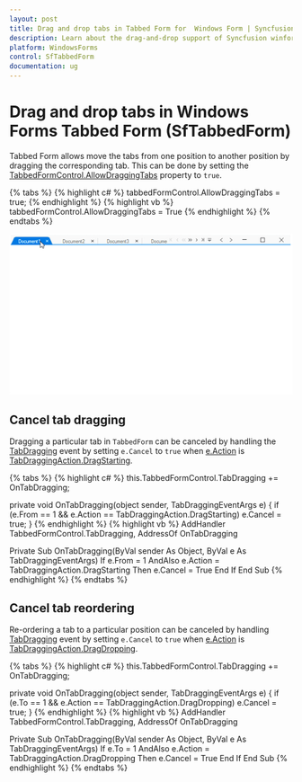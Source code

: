 ```yaml
---
layout: post
title: Drag and drop tabs in Tabbed Form for  Windows Form | Syncfusion
description: Learn about the drag-and-drop support of Syncfusion winform TabbedForm control, which is used to rearrange the tabs by dragging the tabs and more details.
platform: WindowsForms
control: SfTabbedForm
documentation: ug
---
```


# Drag and drop tabs in Windows Forms Tabbed Form (SfTabbedForm)

Tabbed Form allows move the tabs from one position to another position by dragging the corresponding tab. This can be done by setting the [TabbedFormControl.AllowDraggingTabs](https://help.syncfusion.com/cr/windowsforms/Syncfusion.Tools.Windows~Syncfusion.Windows.Forms.Tools.SfTabbedFormControl~AllowDraggingTabs.html) property to `true`.

{% tabs %}
{% highlight c# %}
tabbedFormControl.AllowDraggingTabs = true;	
{% endhighlight %}
{% highlight vb %}
tabbedFormControl.AllowDraggingTabs = True
{% endhighlight %}
{% endtabs %}

![Winforms showing the drag and drop in tabbed form](DragandDroptabs_images/DragandDroptabs_images_img1.gif)

## Cancel tab dragging

Dragging a particular tab in `TabbedForm` can be canceled by handling the [TabDragging](https://help.syncfusion.com/cr/windowsforms/Syncfusion.Tools.Windows~Syncfusion.Windows.Forms.Tools.SfTabbedFormControl~TabDragging_EV.html) event by setting `e.Cancel` to `true` when [e.Action](https://help.syncfusion.com/cr/windowsforms/Syncfusion.Tools.Windows~Syncfusion.Windows.Forms.Tools.TabDraggingEventArgs~Action.html) is [TabDraggingAction.DragStarting](https://help.syncfusion.com/cr/windowsforms/Syncfusion.Tools.Windows~Syncfusion.Windows.Forms.Tools.TabDraggingAction.html). 

{% tabs %}
{% highlight c# %}
this.TabbedFormControl.TabDragging += OnTabDragging;

private void OnTabDragging(object sender, TabDraggingEventArgs e)
{
    if (e.From == 1 && e.Action == TabDraggingAction.DragStarting)
        e.Cancel = true;
}
{% endhighlight %}
{% highlight vb %}
AddHandler TabbedFormControl.TabDragging, AddressOf OnTabDragging

Private Sub OnTabDragging(ByVal sender As Object, ByVal e As TabDraggingEventArgs)
	If e.From = 1 AndAlso e.Action = TabDraggingAction.DragStarting Then
		e.Cancel = True
	End If
End Sub
{% endhighlight %}
{% endtabs %}

## Cancel tab reordering

Re-ordering a tab to a particular position can be canceled by handling [TabDragging](https://help.syncfusion.com/cr/windowsforms/Syncfusion.Tools.Windows~Syncfusion.Windows.Forms.Tools.SfTabbedFormControl~TabDragging_EV.html) event by setting `e.Cancel` to `true` when [e.Action](https://help.syncfusion.com/cr/windowsforms/Syncfusion.Tools.Windows~Syncfusion.Windows.Forms.Tools.TabDraggingEventArgs~Action.html) is [TabDraggingAction.DragDropping](https://help.syncfusion.com/cr/windowsforms/Syncfusion.Tools.Windows~Syncfusion.Windows.Forms.Tools.TabDraggingAction.html).

{% tabs %}
{% highlight c# %}
this.TabbedFormControl.TabDragging += OnTabDragging;

private void OnTabDragging(object sender, TabDraggingEventArgs e)
{
    if (e.To == 1 && e.Action == TabDraggingAction.DragDropping)
        e.Cancel = true;
}
{% endhighlight %}
{% highlight vb %}
AddHandler TabbedFormControl.TabDragging, AddressOf OnTabDragging

Private Sub OnTabDragging(ByVal sender As Object, ByVal e As TabDraggingEventArgs)
	If e.To = 1 AndAlso e.Action = TabDraggingAction.DragDropping Then
		e.Cancel = True
	End If
End Sub
{% endhighlight %}
{% endtabs %}